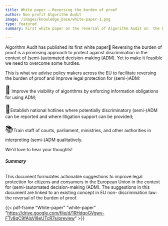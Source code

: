 ```yaml
---
title: White paper – Reversing the burden of proof
author: Non-profit Algorithm Audit
image: /images/knowledge_base/white-paper-1.png
type: featured
summary: First white paper on the reversal of Algorithm Audit on  the burden of proof in the context of (semi-)automated decision-making

---
```

Algorithm Audit has published its first white paper🥇 Reversing the burden of proof is a promising approach to protect against discrimination in the context of (semi-)automated decision-making (ADM). Yet to make it feasible we need to overcome some hurdles.

This is what we advise policy makers across the EU to facilitate reversing the burden of proof and improve legal protection for (semi-)ADM:

<span style="font-size: 25px;">👀</span> Improve the visibility of algorithms by enforcing information obligations for using ADM;

<span style="font-size: 25px;">🤳</span>Establish national hotlines where potentially discriminatory (semi-)ADM can be reported and where litigation support can be provided;

<span style="font-size: 25px;">📚</span>Train staff of courts, parliament, ministries, and other authorities in interpreting (semi-)ADM qualitatively. 

We'd love to hear your thoughts!

###### **Summary**

This document formulates actionable suggestions to improve legal protection for citizens and consumers in the European Union in the context for (semi-)automated decision-making (ADM). The suggestions in this document are linked to an existing concept in EU non- discrimination law: the reversal of the burden of proof.

{{< pdf-frame "White-paper" "white-paper" "https://drive.google.com/file/d/1RHdqoGVgwv-FTv8qC9fAlsVl8eUTcR7s/preview" >}}
